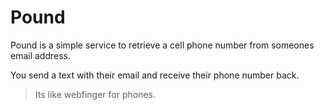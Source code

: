 Pound
=====

Pound is a simple service to retrieve a cell phone number from someones email address.

You send a text with their email and receive their phone number back.

> Its like webfinger for phones.

